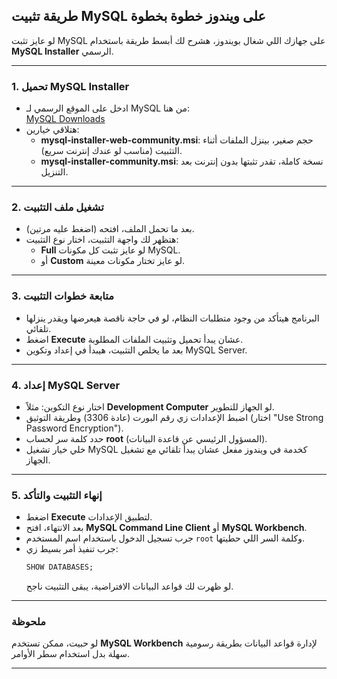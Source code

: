 ## طريقة تثبيت MySQL على ويندوز خطوة بخطوة

لو عايز تثبت MySQL على جهازك اللي شغال بويندوز، هشرح لك أبسط طريقة باستخدام **MySQL Installer** الرسمي.

---

### 1. تحميل MySQL Installer  
- ادخل على الموقع الرسمي لـ MySQL من هنا:  
  [MySQL Downloads](https://dev.mysql.com/downloads/installer/)  
- هتلاقي خيارين:  
  - **mysql-installer-web-community.msi**: حجم صغير، بينزل الملفات أثناء التثبيت (مناسب لو عندك إنترنت سريع).  
  - **mysql-installer-community.msi**: نسخة كاملة، تقدر تثبتها بدون إنترنت بعد التنزيل.

---

### 2. تشغيل ملف التثبيت  
- بعد ما تحمل الملف، افتحه (اضغط عليه مرتين).  
- هتظهر لك واجهة التثبيت، اختار نوع التثبيت:  
  - **Full** لو عايز تثبت كل مكونات MySQL.  
  - أو **Custom** لو عايز تختار مكونات معينة.

---

### 3. متابعة خطوات التثبيت  
- البرنامج هيتأكد من وجود متطلبات النظام، لو في حاجة ناقصة هيعرضها ويقدر ينزلها تلقائي.  
- اضغط **Execute** عشان يبدأ تحميل وتثبيت الملفات المطلوبة.  
- بعد ما يخلص التثبيت، هيبدأ في إعداد وتكوين MySQL Server.

---

### 4. إعداد MySQL Server  
- اختار نوع التكوين: مثلاً **Development Computer** لو الجهاز للتطوير.  
- اضبط الإعدادات زي رقم البورت (عادة 3306) وطريقة التوثيق (اختار "Use Strong Password Encryption").  
- حدد كلمة سر لحساب **root** (المسؤول الرئيسي عن قاعدة البيانات).  
- خلي خيار تشغيل MySQL كخدمة في ويندوز مفعل عشان يبدأ تلقائي مع تشغيل الجهاز.

---

### 5. إنهاء التثبيت والتأكد  
- اضغط **Execute** لتطبيق الإعدادات.  
- بعد الانتهاء، افتح **MySQL Command Line Client** أو **MySQL Workbench**.  
- جرب تسجيل الدخول باستخدام اسم المستخدم `root` وكلمة السر اللي حطيتها.  
- جرب تنفيذ أمر بسيط زي:  
  ```sql
  SHOW DATABASES;
  ```
  لو ظهرت لك قواعد البيانات الافتراضية، يبقى التثبيت ناجح.

---

### ملحوظة  
لو حبيت، ممكن تستخدم **MySQL Workbench** لإدارة قواعد البيانات بطريقة رسومية سهلة بدل استخدام سطر الأوامر.

---
